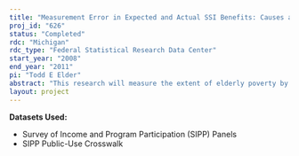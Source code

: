 ```yaml
---
title: "Measurement Error in Expected and Actual SSI Benefits: Causes and Consequences"
proj_id: "626"
status: "Completed"
rdc: "Michigan"
rdc_type: "Federal Statistical Research Data Center"
start_year: "2008"
end_year: "2011"
pi: "Todd E Elder"
abstract: "This research will measure the extent of elderly poverty by using information contained in the Survey of Income and Program Participation (SIPP) data linked to Supplemental Security Record ﬁ les. The project uses supplemental security income (SSI) rules and administrative data on beneﬁts and SSI eligibility to construct measures of earnings and eligibility for SIPP sample members and contrast these measures to those obtained from public-use data. Preliminary estimates suggest that measurement error in income and assets in the public-use SIPP is substantial among the low-resource elderly. Moreover, this measurement error translates directly into errors in estimates of the size of the SSI-eligible population and the rate at which eligible individuals enroll in SSI. The potential beneﬁts of this study are to increase awareness of the quality of SIPP data, increase understanding of the sources of measurement errors in ﬁnancial resources, and prepare estimates of the characteristics of the population that are likely to be more accurate than those obtained from previous research using public-use data."
layout: project
---
```


**Datasets Used:**

  - Survey of Income and Program Participation (SIPP) Panels 
  - SIPP Public-Use Crosswalk 

